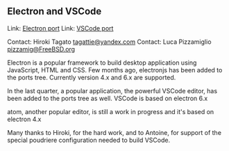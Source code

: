 ## Electron and VSCode ##

Link:	 [Electron port](https://github.com/tagattie/FreeBSD-Electron)
Link:	 [VSCode port](https://github.com/tagattie/FreeBSD-VSCode)

Contact: Hiroki Tagato <tagattie@yandex.com>
Contact: Luca Pizzamiglio <pizzamig@FreeBSD.org>

Electron is a popular framework to build desktop application using JavaScript, HTML and CSS.
Few months ago, electronjs has been added to the ports tree.
Currently version 4.x and 6.x are supported.

In the last quarter, a popular application, the powerful VSCode editor, has been added to the ports tree as well.
VSCode is based on electron 6.x

atom, another popular editor, is still a work in progress and it's based on electron 4.x

Many thanks to Hiroki, for the hard work, and to Antoine, for support of the special poudriere configuration needed to build VSCode.
